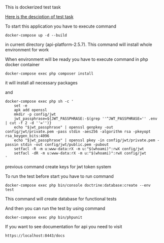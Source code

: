This is dockerized test task

[Here is the desciption of test task](https://docs.google.com/document/d/1uUG3akf4R8A2rNBcdAi70s5EEHTqidstbXDtiHSHNXU/edit)

To start this application you have to execute command

```
docker-compose up -d --build
```
in current directory (api-platform-2.5.7). This command will install whole environment for work

When environment will be ready you have to execute command in php docker container
```
docker-compose exec php composer install
```
it will install all necessary packages

and
```
docker-compose exec php sh -c '
    set -e
    apk add openssl
    mkdir -p config/jwt
    jwt_passphrase=${JWT_PASSPHRASE:-$(grep ''^JWT_PASSPHRASE='' .env | cut -f 2 -d ''='')}
    echo "$jwt_passphrase" | openssl genpkey -out config/jwt/private.pem -pass stdin -aes256 -algorithm rsa -pkeyopt rsa_keygen_bits:4096
    echo "$jwt_passphrase" | openssl pkey -in config/jwt/private.pem -passin stdin -out config/jwt/public.pem -pubout
    setfacl -R -m u:www-data:rX -m u:"$(whoami)":rwX config/jwt
    setfacl -dR -m u:www-data:rX -m u:"$(whoami)":rwX config/jwt
'
```
previous command create keys for jwt token system

To run the test before start you have to run command
```
docker-compose exec php bin/console doctrine:database:create --env test
```
This command will create database for functional tests

And then you can run the test by using command
```
docker-compose exec php bin/phpunit
```

If you want to see documentation for api you need to visit
```
https://localhost:8443/docs
```

